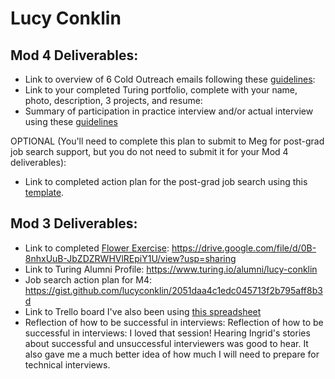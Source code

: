 # Lucy Conklin

## Mod 4 Deliverables:
* Link to overview of 6 Cold Outreach emails following these [guidelines](https://github.com/turingschool/career-development-curriculum/blob/master/module_four/cold_outreach_deliverable_guidelines.md):
* Link to your completed Turing portfolio, complete with your name, photo, description, 3 projects, and resume:
* Summary of participation in practice interview and/or actual interview using these [guidelines](https://github.com/turingschool/career-development-curriculum/blob/master/module_four/interview_practice_reflection_guidelines.md)

OPTIONAL (You'll need to complete this plan to submit to Meg for post-grad job search support, but you do not need to submit it for your Mod 4 deliverables):

* Link to completed action plan for the post-grad job search using this [template](https://github.com/turingschool/career-development-curriculum/blob/master/module_four/post_grad_plan.md). 

## Mod 3 Deliverables:

* Link to completed [Flower Exercise](https://github.com/turingschool/professional_skills/blob/master/files/Career%20Unit%20-%20The%20Flower%20Diagram.pdf): https://drive.google.com/file/d/0B-8nhxUuB-JbZDZRWHVlREpiY1U/view?usp=sharing
* Link to Turing Alumni Profile: https://www.turing.io/alumni/lucy-conklin
* Job search action plan for M4: https://gist.github.com/lucyconklin/2051daa4c1edc045713f2b795aff8b3d
* Link to Trello board I've also been using [this spreadsheet](https://docs.google.com/spreadsheets/d/1HpVfhSoWhSpYEkyViFQSKvxU0e5e-PibKPbq3VvL4-c/edit?usp=sharing)
* Reflection of how to be successful in interviews: Reflection of how to be successful in interviews: I loved that session! Hearing Ingrid's stories about successful and unsuccessful interviewers was good to hear. It also gave me a much better idea of how much I will need to prepare for technical interviews.
